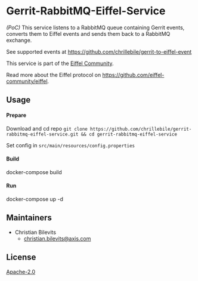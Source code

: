 # Gerrit-RabbitMQ-Eiffel-Service

*(PoC)* This service listens to a RabbitMQ queue containing Gerrit events, converts them to Eiffel events and sends them back to a RabbitMQ exchange.

See supported events at https://github.com/chrillebile/gerrit-to-eiffel-event

This service is part of the [Eiffel Community](https://eiffel-community.github.io/).

Read more about the Eiffel protocol on https://github.com/eiffel-community/eiffel.

## Usage 

#### Prepare
Download and cd repo `git clone https://github.com/chrillebile/gerrit-rabbitmq-eiffel-service.git && cd gerrit-rabbitmq-eiffel-service`

Set config in `src/main/resources/config.properties` 

#### Build
docker-compose build

#### Run
docker-compose up -d

## Maintainers
 * Christian Bilevits
    - <christian.bilevits@axis.com>

## License
[Apache-2.0](LICENSE)

